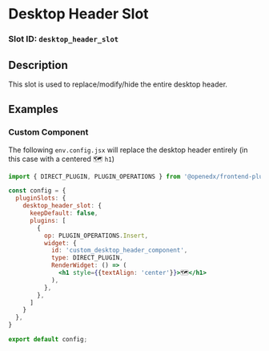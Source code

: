 # Desktop Header Slot

### Slot ID: `desktop_header_slot`

## Description

This slot is used to replace/modify/hide the entire desktop header.

## Examples

### Custom Component

The following `env.config.jsx` will replace the desktop header entirely (in this case with a centered 🗺️ `h1`)

```jsx
import { DIRECT_PLUGIN, PLUGIN_OPERATIONS } from '@openedx/frontend-plugin-framework';

const config = {
  pluginSlots: {
    desktop_header_slot: {
      keepDefault: false,
      plugins: [
        {
          op: PLUGIN_OPERATIONS.Insert,
          widget: {
            id: 'custom_desktop_header_component',
            type: DIRECT_PLUGIN,
            RenderWidget: () => (
              <h1 style={{textAlign: 'center'}}>🗺️</h1>
            ),
          },
        },
      ]
    }
  },
}

export default config;
```